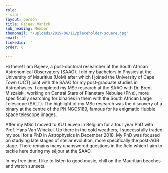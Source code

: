 ```yaml
---
role:
- staff
layout: person
title: Rajeev Manick
sub_heading: Member
thumbnail: "/uploads/2019/06/11/placeholder-square.jpg"
email: ''
linkedin: ''
order: 6

---
```

Hi there! I am Rajeev, a post-doctoral researcher at the South African Astronomical Observatory (SAAO). I did my bachelors in Physics at the University of Mauritius (UoM) after which I joined the University of Cape Town (UCT) joint with the SAAO for my post-graduate studies in Astrophysics. I completed my MSc research at the SAAO with Dr. Brent Miszalski, working on Central Stars of Planetary Nebulae (PNe), more specifically searching for binaries in them with the South African Large Telescope (SALT). The highlight of my MSc research was the discovery of a binary at the centre of the PN NGC5189, famous for its enigmatic Hubble space telescope images.

After my MSc I moved to KU Leuven in Belgium for a four year PhD with Prof. Hans Van Winckel. Up there in the cold weathers, I successfully traded my soul for a PhD in Astrophysics in December 2018. My PhD was focused on studying late stages of stellar evolution, more specifically the post-AGB stage. There remains many unanswered questions in the field which I aim to tackle here during my séjour at the SAAO.

In my free time, I like to listen to good music, chill on the Mauritian beaches and watch sunsets.